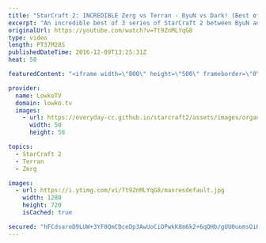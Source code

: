 ```yaml
---
title: "StarCraft 2: INCREDIBLE Zerg vs Terran - ByuN vs Dark! (Best of 3)"
excerpt: "An incredible best of 3 series of StarCraft 2 between ByuN and Dark. Subscribe for more videos: http://lowko.tv/youtube More StarCraft 2 Casts: https://goo.gl/fi5EXG  ByuN and Dark are arguably the best two players in StarCraft 2. They're well known to be the best in their respective races, and whenever"
originalUrl: https://youtube.com/watch?v=Tt9ZnMLYqG8
type: video
length: PT37M28S
publishedDateTime: 2016-12-09T13:25:31Z
heat: 50

featuredContent: "<iframe width=\"800\" height=\"500\" frameborder=\"0\" src=\"https://www.youtube.com/embed/Tt9ZnMLYqG8\" allow=\"accelerometer; autoplay; encrypted-media; gyroscope; picture-in-picture\" allowfullscreen></iframe>"

provider:
  name: LowkoTV
  domain: lowko.tv
  images:
    - url: https://everyday-cc.github.io/starcraft2/assets/images/organizations/lowko.tv-50x50.jpg
      width: 50
      height: 50

topics:
  - StarCraft 2
  - Terran
  - Zerg

images:
  - url: https://i.ytimg.com/vi/Tt9ZnMLYqG8/maxresdefault.jpg
    width: 1280
    height: 720
    isCached: true

secured: "hFCdsareD9LUW+3YF0QmCDceDp3AwUoCiOPwkK8m6k2+6qQHb/gUU0uomsOiHnPFxbTxmns7aCwBw80QTVA/JnU3Bb31xEmk9cg4nWqm5cyID8gLyRVTQkezQ9uA472Gmz//1mha8UHFVBsrlMmEL7ywnbtKpO6X3i+l0s+5tU8Pmj+TtSHXjobPhpaOkCj9WLBFrVENG5sRO5RL3I/iizs4wyi5tW0ADTEK2LqZDZz9gsgBPbg5Q6WwqkpoF0F7kON0VcyxIuYImpeav3f9KPgwaIiZmLUPlfEFkUWj+QGDdh1pJnNKtnX/9vIcMSTBAtftMDsauxcgtzHWC6Svyp5W4h/H5IoA7L2zENx7g3+oWtgfJeSzctEDfXsI++65FBm8ELr48+o8MjomdaAupiC3Urw9T9G0m8MvuJMPqEGkRVF/jQcABOYAI+0psV2Z;5yC7dpEI4yZOSdeJWYG1GQ=="
---
```



